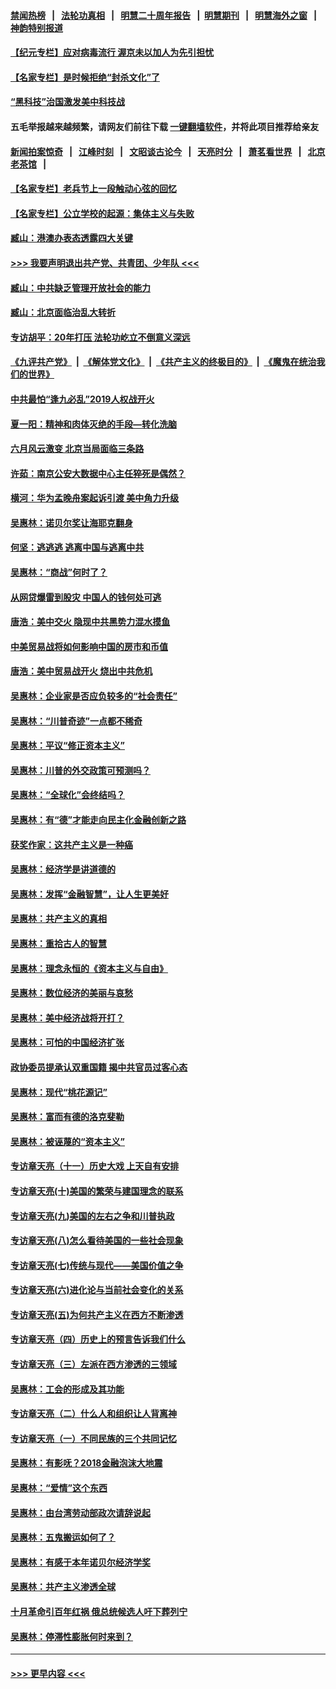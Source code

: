 #### [禁闻热榜](热点新闻.md?=0)  &nbsp;&nbsp;|&nbsp;&nbsp; [法轮功真相](https://github.com/gfw-breaker/truth/blob/master/README.md?=0) &nbsp;&nbsp;|&nbsp;&nbsp; [明慧二十周年报告](https://github.com/gfw-breaker/mh-reports/blob/master/README.md?=0) &nbsp;&nbsp;|&nbsp;&nbsp;[明慧期刊](https://github.com/gfw-breaker/mh-qikan) &nbsp;&nbsp;|&nbsp;&nbsp; [明慧海外之窗](https://github.com/gfw-breaker/mh-news/blob/master/README.md?=0) &nbsp;&nbsp;|&nbsp;&nbsp; [神韵特别报道](https://github.com/gfw-breaker/mh-news/blob/master/shenyun.md?=0)
#### [【纪元专栏】应对病毒流行 渥京未以加人为先引担忧](../pages/nsc423/n11875714.md?t=03061931) 
#### [【名家专栏】是时候拒绝“封杀文化”了](../pages/nsc423/n11814093.md?t=03061931) 
#### [“黑科技”治国激发美中科技战](../pages/nsc423/n11638056.md?t=03061931) 
#### 五毛举报越来越频繁，请网友们前往下载 [一键翻墙软件](https://github.com/gfw-breaker/ssr-accounts)，并将此项目推荐给亲友
#### [新闻拍案惊奇](https://github.com/gfw-breaker/banned-news/blob/master/pages/link4.md) &nbsp;&nbsp;|&nbsp;&nbsp; [江峰时刻](https://github.com/gfw-breaker/banned-news/blob/master/pages/link4.md) &nbsp;&nbsp;|&nbsp;&nbsp; [文昭谈古论今](https://github.com/gfw-breaker/banned-news/blob/master/pages/link4.md) &nbsp;&nbsp;|&nbsp;&nbsp; [天亮时分](https://github.com/gfw-breaker/banned-news/blob/master/pages/link4.md) &nbsp;&nbsp;|&nbsp;&nbsp; [萧茗看世界](https://github.com/gfw-breaker/banned-news/blob/master/pages/link4.md) &nbsp;&nbsp;|&nbsp;&nbsp; [北京老茶馆](https://github.com/gfw-breaker/banned-news/blob/master/pages/link4.md) &nbsp;&nbsp;|&nbsp;&nbsp; 
#### [【名家专栏】老兵节上一段触动心弦的回忆](../pages/nsc423/n11646016.md?t=03061931) 
#### [【名家专栏】公立学校的起源：集体主义与失败](../pages/nsc423/n11601833.md?t=03061931) 
#### [臧山：港澳办表态透露四大关键](../pages/nsc423/n11421628.md?t=03061931) 
#### [>>> 我要声明退出共产党、共青团、少年队 <<<](https://github.com/begood0513/goodnews/blob/master/quit/letter.md) 
#### [臧山：中共缺乏管理开放社会的能力](../pages/nsc423/n11407457.md?t=03061931) 
#### [臧山：北京面临治乱大转折](../pages/nsc423/n11406895.md?t=03061931) 
#### [专访胡平：20年打压 法轮功屹立不倒意义深远](../pages/nsc423/n11398800.md?t=03061931) 
#### [《九评共产党》](https://github.com/begood0513/9ping.md/blob/master/README.md) &nbsp;|&nbsp; [《解体党文化》](../../../../jtdwh.md/blob/master/README.md)  &nbsp;|&nbsp; [《共产主义的终极目的》](../../../../gczydzjmd.md/blob/master/README.md) &nbsp;|&nbsp; [《魔鬼在统治我们的世界》](../../../../mgztzwmdsj.md/blob/master/README.md) 
#### [中共最怕“逢九必乱”2019人权战开火](../pages/nsc423/n11385248.md?t=03061931) 
#### [夏一阳：精神和肉体灭绝的手段—转化洗脑](../pages/nsc423/n11368250.md?t=03061931) 
#### [六月风云激变 北京当局面临三条路](../pages/nsc423/n11313668.md?t=03061931) 
#### [许茹：南京公安大数据中心主任猝死是偶然？](../pages/nsc423/n11064744.md?t=03061931) 
#### [横河：华为孟晚舟案起诉引渡 美中角力升级](../pages/nsc423/n11027230.md?t=03061931) 
#### [吴惠林：诺贝尔奖让海耶克翻身](../pages/nsc423/n10890049.md?t=03061931) 
#### [何坚：逃逃逃 逃离中国与逃离中共](../pages/nsc423/n10592891.md?t=03061931) 
#### [吴惠林：“商战”何时了？](../pages/nsc423/n10573558.md?t=03061931) 
#### [从网贷爆雷到股灾 中国人的钱何处可逃](../pages/nsc423/n10572800.md?t=03061931) 
#### [唐浩：美中交火 隐现中共黑势力混水摸鱼](../pages/nsc423/n10544040.md?t=03061931) 
#### [中美贸易战将如何影响中国的房市和币值](../pages/nsc423/n10543697.md?t=03061931) 
#### [唐浩：美中贸易战开火 烧出中共危机](../pages/nsc423/n10540126.md?t=03061931) 
#### [吴惠林：企业家是否应负较多的“社会责任”](../pages/nsc423/n10535022.md?t=03061931) 
#### [吴惠林：“川普奇迹”一点都不稀奇](../pages/nsc423/n10512808.md?t=03061931) 
#### [吴惠林：平议“修正资本主义”](../pages/nsc423/n10495724.md?t=03061931) 
#### [吴惠林：川普的外交政策可预测吗？](../pages/nsc423/n10462387.md?t=03061931) 
#### [吴惠林：“全球化”会终结吗？](../pages/nsc423/n10452838.md?t=03061931) 
#### [吴惠林：有“德”才能走向民主化金融创新之路](../pages/nsc423/n10432292.md?t=03061931) 
#### [获奖作家：这共产主义是一种癌](../pages/nsc423/n10431541.md?t=03061931) 
#### [吴惠林：经济学是讲道德的](../pages/nsc423/n10398014.md?t=03061931) 
#### [吴惠林：发挥“金融智慧”，让人生更美好](../pages/nsc423/n10375019.md?t=03061931) 
#### [吴惠林：共产主义的真相](../pages/nsc423/n10351394.md?t=03061931) 
#### [吴惠林：重拾古人的智慧](../pages/nsc423/n10337691.md?t=03061931) 
#### [吴惠林：理念永恒的《资本主义与自由》](../pages/nsc423/n10316274.md?t=03061931) 
#### [吴惠林：数位经济的美丽与哀愁](../pages/nsc423/n10292946.md?t=03061931) 
#### [吴惠林：美中经济战将开打？](../pages/nsc423/n10258825.md?t=03061931) 
#### [吴惠林：可怕的中国经济扩张](../pages/nsc423/n10219147.md?t=03061931) 
#### [政协委员提承认双重国籍 揭中共官员过客心态](../pages/nsc423/n10208809.md?t=03061931) 
#### [吴惠林：现代“桃花源记”](../pages/nsc423/n10185234.md?t=03061931) 
#### [吴惠林：富而有德的洛克斐勒](../pages/nsc423/n10142264.md?t=03061931) 
#### [吴惠林：被诬蔑的“资本主义”](../pages/nsc423/n10124816.md?t=03061931) 
#### [专访章天亮（十一）历史大戏 上天自有安排](../pages/nsc423/n10094905.md?t=03061931) 
#### [专访章天亮(十)美国的繁荣与建国理念的联系](../pages/nsc423/n10094899.md?t=03061931) 
#### [专访章天亮(九)美国的左右之争和川普执政](../pages/nsc423/n10094889.md?t=03061931) 
#### [专访章天亮(八)怎么看待美国的一些社会现象](../pages/nsc423/n10094857.md?t=03061931) 
#### [专访章天亮(七)传统与现代——美国价值之争](../pages/nsc423/n10093140.md?t=03061931) 
#### [专访章天亮(六)进化论与当前社会变化的关系](../pages/nsc423/n10092036.md?t=03061931) 
#### [专访章天亮(五)为何共产主义在西方不断渗透](../pages/nsc423/n10083620.md?t=03061931) 
#### [专访章天亮（四）历史上的预言告诉我们什么](../pages/nsc423/n10083606.md?t=03061931) 
#### [专访章天亮（三）左派在西方渗透的三领域](../pages/nsc423/n10081115.md?t=03061931) 
#### [吴惠林：工会的形成及其功能](../pages/nsc423/n10080633.md?t=03061931) 
#### [专访章天亮（二）什么人和组织让人背离神](../pages/nsc423/n10076637.md?t=03061931) 
#### [专访章天亮（一）不同民族的三个共同记忆](../pages/nsc423/n10074188.md?t=03061931) 
#### [吴惠林：有影呒？2018金融泡沫大地震](../pages/nsc423/n10040534.md?t=03061931) 
#### [吴惠林：“爱情”这个东西](../pages/nsc423/n10019423.md?t=03061931) 
#### [吴惠林：由台湾劳动部政次请辞说起](../pages/nsc423/n9979679.md?t=03061931) 
#### [吴惠林：五鬼搬运如何了？](../pages/nsc423/n9925338.md?t=03061931) 
#### [吴惠林：有感于本年诺贝尔经济学奖](../pages/nsc423/n9871883.md?t=03061931) 
#### [吴惠林：共产主义渗透全球](../pages/nsc423/n9812748.md?t=03061931) 
#### [十月革命引百年红祸 俄总统候选人吁下葬列宁](../pages/nsc423/n9810182.md?t=03061931) 
#### [吴惠林：停滞性膨胀何时来到？](../pages/nsc423/n9764136.md?t=03061931) 

----
#### [ >>> 更早内容 <<< ](../indexes/nsc423-earlier.md)

